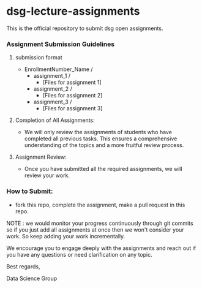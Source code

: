 # dsg-lecture-assignments
This is the official repository to submit dsg open assignments.
### Assignment Submission Guidelines

1. submission format
    - EnrollmentNumber_Name /
        - assignment_1 /
            - [Files for assignment 1]
        - assignment_2 /
            - [Files for assignment 2]
        - assignment_3 /
            - [Files for assignment 3]

2. Completion of All Assignments:
   - We will only review the assignments of students who have completed all previous tasks. This ensures a comprehensive understanding of the topics and a more fruitful review process.

3. Assignment Review:
   - Once you have submitted all the required assignments, we will review your work.

### How to Submit:
   - fork this repo, complete the assignment, make a pull request in this repo.

NOTE : we would monitor your progress continuously through git commits so if you just add all assignments at once then we won't consider your work. So keep adding your work incrementally.

We encourage you to engage deeply with the assignments and reach out if you have any questions or need clarification on any topic.

Best regards,

Data Science Group

